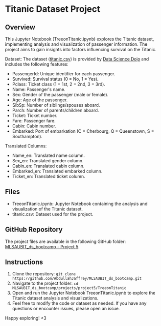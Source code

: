 # Titanic Dataset Project

## Overview

This Jupyter Notebook (TreeonTitanic.ipynb) explores the Titanic dataset, implementing analysis and visualization of passenger information. The project aims to gain insights into factors influencing survival on the Titanic.

Dataset: The dataset ([titanic.csv](https://raw.githubusercontent.com/datasciencedojo/datasets/master/titanic.csv)) is provided by [Data Science Dojo](https://datasciencedojo.com/) and includes the following features:

- PassengerId: Unique identifier for each passenger.
- Survived: Survival status (0 = No, 1 = Yes).
- Pclass: Ticket class (1 = 1st, 2 = 2nd, 3 = 3rd).
- Name: Passenger's name.
- Sex: Gender of the passenger (male or female).
- Age: Age of the passenger.
- SibSp: Number of siblings/spouses aboard.
- Parch: Number of parents/children aboard.
- Ticket: Ticket number.
- Fare: Passenger fare.
- Cabin: Cabin number.
- Embarked: Port of embarkation (C = Cherbourg, Q = Queenstown, S = Southampton).

Translated Columns:

- Name_en: Translated name column.
- Sex_en: Translated gender column.
- Cabin_en: Translated cabin column.
- Embarked_en: Translated embarked column.
- Ticket_en: Translated ticket column.

## Files

- TreeonTitanic.ipynb: Jupyter Notebook containing the analysis and visualization of the Titanic dataset.
- titanic.csv: Dataset used for the project.

## GitHub Repository

The project files are available in the following GitHub folder: [MLSAUBIT_ds_bootcamp - Project 5](https://github.com/AbdullahJaffrey/MLSAUBIT_ds_bootcamp/tree/main/projects/project5/TreeonTitanic)

## Instructions

1. Clone the repository: `git clone https://github.com/AbdullahJaffrey/MLSAUBIT_ds_bootcamp.git`
2. Navigate to the project folder: `cd MLSAUBIT_ds_bootcamp/projects/project5/TreeonTitanic`
3. Open and run the Jupyter Notebook TreeonTitanic.ipynb to explore the Titanic dataset analysis and visualizations.
4. Feel free to modify the code or dataset as needed. If you have any questions or encounter issues, please open an issue.

Happy exploring! <3 
